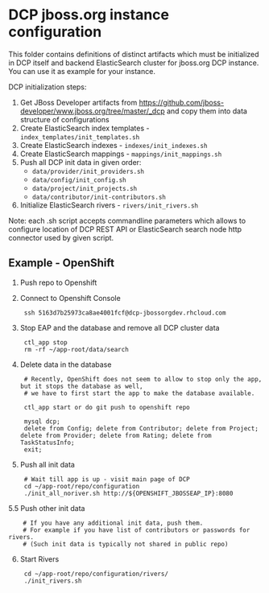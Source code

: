 DCP jboss.org instance configuration
====================================

This folder contains definitions of distinct artifacts which must be 
initialized in DCP itself and backend ElasticSearch cluster for jboss.org 
DCP instance. You can use it as example for your instance.

DCP initialization steps:

1. Get JBoss Developer artifacts from https://github.com/jboss-developer/www.jboss.org/tree/master/_dcp and copy them into data structure of configurations
2. Create ElasticSearch index templates - `index_templates/init_templates.sh`
3. Create ElasticSearch indexes  - `indexes/init_indexes.sh`
4. Create ElasticSearch mappings - `mappings/init_mappings.sh`
5. Push all DCP init data in given order:
   - `data/provider/init_providers.sh` 
   - `data/config/init_config.sh`
   - `data/project/init_projects.sh`
   - `data/contributor/init-contributors.sh`
6. Initialize ElasticSearch rivers - `rivers/init_rivers.sh` 

Note: each .sh script accepts commandline parameters which allows to configure 
location of DCP REST API or ElasticSearch search node http connector used by 
given script.


## Example - OpenShift

1. Push repo to Openshift

2. Connect to Openshift Console
		
		ssh 5163d7b25973ca8ae4001fcf@dcp-jbossorgdev.rhcloud.com

3. Stop EAP and the database and remove all DCP cluster data

		ctl_app stop
		rm -rf ~/app-root/data/search

4. Delete data in the database

		# Recently, OpenShift does not seem to allow to stop only the app, but it stops the database as well,
		# we have to first start the app to make the database available.

		ctl_app start or do git push to openshift repo

		mysql dcp;
		delete from Config; delete from Contributor; delete from Project; delete from Provider; delete from Rating; delete from TaskStatusInfo;
		exit;

5. Push all init data

		# Wait till app is up - visit main page of DCP
		cd ~/app-root/repo/configuration
		./init_all_noriver.sh http://${OPENSHIFT_JBOSSEAP_IP}:8080

5.5 Push other init data

        # If you have any additional init data, push them.
        # For example if you have list of contributors or passwords for rivers.
        # (Such init data is typically not shared in public repo)

6. Start Rivers

		cd ~/app-root/repo/configuration/rivers/
		./init_rivers.sh
